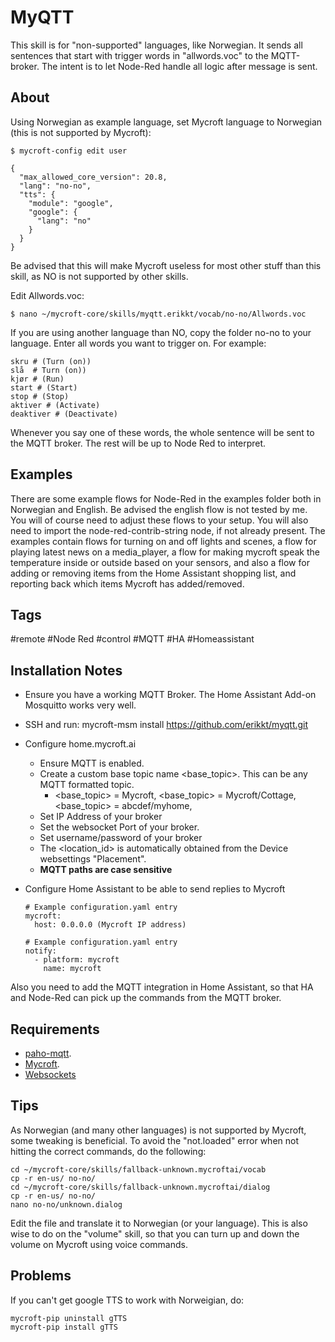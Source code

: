# MyQTT
This skill is for "non-supported" languages, like Norwegian. It sends all sentences that start with trigger words in "allwords.voc" to the MQTT-broker. 
The intent is to let Node-Red handle all logic after message is sent. 

## About
Using Norwegian as example language, set Mycroft language to Norwegian (this is not supported by Mycroft): 

``$ mycroft-config edit user``

```
{
  "max_allowed_core_version": 20.8,  
  "lang": "no-no",
  "tts": {
    "module": "google",
    "google": {
      "lang": "no"
    }
  }
}
```
Be advised that this will make Mycroft useless for most other stuff than this skill, as NO is not supported by other skills. 

Edit Allwords.voc:

``$ nano ~/mycroft-core/skills/myqtt.erikkt/vocab/no-no/Allwords.voc `` 

If you are using another language than NO, copy the folder no-no to your language.
Enter all words you want to trigger on. For example: 
```
skru # (Turn (on))
slå  # Turn (on))
kjør # (Run)
start # (Start)
stop # (Stop)
aktiver # (Activate)
deaktiver # (Deactivate)
``` 
Whenever you say one of these words, the whole sentence will be sent to the MQTT broker. The rest will be up to Node Red to interpret. 

## Examples
There are some example flows for Node-Red in the examples folder both in Norwegian and English. Be advised the english flow is not tested by me. 
You will of course need to adjust these flows to your setup. You will also need to import the node-red-contrib-string node, if not already present. 
The examples contain flows for turning on and off lights and scenes, a flow for playing latest news on a media_player, a flow for making mycroft speak the temperature inside or outside based on your sensors, and also a flow for adding or removing items from the Home Assistant shopping list, and reporting back which items Mycroft has added/removed. 

## Tags
#remote
#Node Red
#control
#MQTT
#HA
#Homeassistant


## Installation Notes
- Ensure you have a working MQTT Broker. The Home Assistant Add-on Mosquitto works very well.
- SSH and run: mycroft-msm install https://github.com/erikkt/myqtt.git
- Configure home.mycroft.ai
    * Ensure MQTT is enabled.
    * Create a custom base topic name <base_topic>. This can be any MQTT formatted topic.
        * <base_topic> = Mycroft, <base_topic> = Mycroft/Cottage, <base_topic> = abcdef/myhome,   
    * Set IP Address of your broker
    * Set the websocket Port of your broker.
    * Set username/password of your broker
    * The <location_id> is automatically obtained from the Device websettings "Placement".
    * **MQTT paths are case sensitive**

- Configure Home Assistant to be able to send replies to Mycroft
    ```
    # Example configuration.yaml entry
    mycroft:
      host: 0.0.0.0 (Mycroft IP address)

    # Example configuration.yaml entry
    notify:
      - platform: mycroft
        name: mycroft
    ```
Also you need to add the MQTT integration in Home Assistant, so that HA and Node-Red can pick up the commands from the MQTT broker. 

## Requirements
- [paho-mqtt](https://pypi.org/project/paho-mqtt/).
- [Mycroft](https://docs.mycroft.ai/installing.and.running/installation).
- [Websockets](https://pypi.org/project/websockets/)

## Tips
As Norwegian (and many other languages) is not supported by Mycroft, some tweaking is beneficial. To avoid the "not.loaded" error when not hitting the correct commands, do the following: 
```
cd ~/mycroft-core/skills/fallback-unknown.mycroftai/vocab
cp -r en-us/ no-no/
cd ~/mycroft-core/skills/fallback-unknown.mycroftai/dialog
cp -r en-us/ no-no/
nano no-no/unknown.dialog
```
Edit the file and translate it to Norwegian (or your language). 
This is also wise to do on the "volume" skill, so that you can turn up and down the volume on Mycroft using voice commands.

## Problems

If you can't get google TTS to work with Norweigian, do: 

```
mycroft-pip uninstall gTTS
mycroft-pip install gTTS
```
